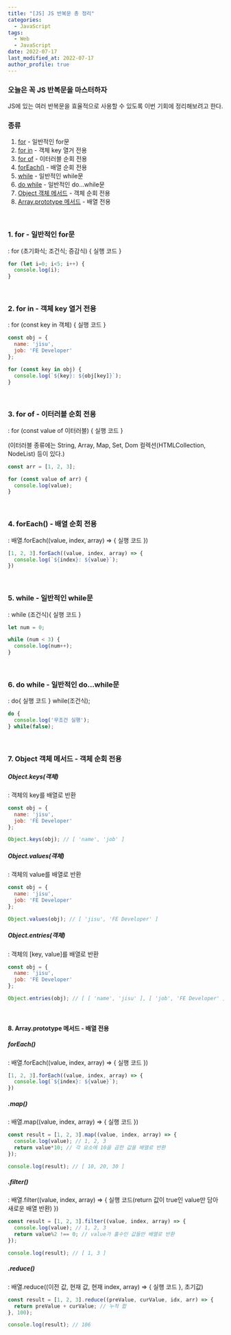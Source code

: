 ```yaml
---
title: "[JS] JS 반복문 총 정리"
categories:
  - JavaScript
tags:
  - Web
  - JavaScript
date: 2022-07-17
last_modified_at: 2022-07-17
author_profile: true
---
```


### 오늘은 꼭 JS 반복문을 마스터하자

JS에 있는 여러 반복문을 효율적으로 사용할 수 있도록 이번 기회에 정리해보려고 한다.


### 종류

1. [for](#1-for---일반적인-for문) - 일반적인 for문
2. [for in](#2-for-in---객체-key-열거-전용) - 객체 key 열거 전용
3. [for of](#3-for-of---이터러블-순회-전용) - 이터러블 순회 전용
4. [forEach()](#4-foreach---배열-순회-전용) - 배열 순회 전용
5. [while](#5-while---일반적인-while문) - 일반적인 while문
6. [do while](#6-do-while---일반적인-dowhile문) - 일반적인 do...while문
7. [Object 객체 메서드](#7-object-객체-메서드---객체-순회-전용) - 객체 순회 전용
8. [Array.prototype 메서드](#8-arrayprototype-메서드---배열-전용) - 배열 전용


<br />

### 1. for - 일반적인 for문

: for (초기화식; 조건식; 증감식) { 실행 코드 }

```js
for (let i=0; i<5; i++) {
  console.log(i);
}
```

<br />

### 2. for in - 객체 key 열거 전용

: for (const key in 객체) { 실행 코드 }

```js
const obj = {
  name: 'jisu',
  job: 'FE Developer'
};

for (const key in obj) {
  console.log(`${key}: ${obj[key]}`);
}
```

<br/>

### 3. for of - 이터러블 순회 전용  

: for (const value of 이터러블) { 실행 코드 }

(이터러블 종류에는 String, Array, Map, Set, Dom 컬렉션(HTMLCollection, NodeList) 등이 있다.)

```js
const arr = [1, 2, 3];

for (const value of arr) {
  console.log(value);
}
```

<br/>

### 4. forEach() - 배열 순회 전용

: 배열.forEach((value, index, array) => { 실행 코드 })


```js
[1, 2, 3].forEach((value, index, array) => {
  console.log(`${index}: ${value}`);
})
```

<br/>

### 5. while - 일반적인 while문

: while (조건식){ 실행 코드 }

```js
let num = 0;

while (num < 3) {
  console.log(num++);
}
```

<br />

### 6. do while - 일반적인 do...while문

: do{ 실행 코드 } while(조건식);

```js
do {
  console.log('무조건 실행');
} while(false);
```

<br/>

### 7. Object 객체 메서드 - 객체 순회 전용

##### Object.keys(객체)

: 객체의 key를 배열로 반환

```js
const obj = {
  name: 'jisu',
  job: 'FE Developer'
};

Object.keys(obj); // [ 'name', 'job' ]
```

##### Object.values(객체)

: 객체의 value를 배열로 반환


```js
const obj = {
  name: 'jisu',
  job: 'FE Developer'
};

Object.values(obj); // [ 'jisu', 'FE Developer' ]
```

##### Object.entries(객체)

: 객체의 [key, value]를 배열로 반환

```js
const obj = {
  name: 'jisu',
  job: 'FE Developer'
};

Object.entries(obj); // [ [ 'name', 'jisu' ], [ 'job', 'FE Developer' ] ]
```

<br/>

#### 8. Array.prototype 메서드 - 배열 전용

##### forEach()

: 배열.forEach((value, index, array) => { 실행 코드 })


```js
[1, 2, 3].forEach((value, index, array) => {
  console.log(`${index}: ${value}`);
})
```

##### .map()

: 배열.map((value, index, array) => { 실행 코드 })

```js
const result = [1, 2, 3].map((value, index, array) => {
  console.log(value); // 1, 2, 3
  return value*10; // 각 요소에 10을 곱한 값을 배열로 반환
});

console.log(result); // [ 10, 20, 30 ]
```

##### .filter()

: 배열.filter((value, index, array) => { 실행 코드(return 값이 true인 value만 담아 새로운 배열 반환) })

```js
const result = [1, 2, 3].filter((value, index, array) => {
  console.log(value); // 1, 2, 3
  return value%2 !== 0; // value가 홀수인 값들만 배열로 반환
});

console.log(result); // [ 1, 3 ]
```

##### .reduce()

: 배열.reduce((이전 값, 현재 값, 현재 index, array) => { 실행 코드 }, 초기값)

```js
const result = [1, 2, 3].reduce((preValue, curValue, idx, arr) => {
  return preValue + curValue; // 누적 합
}, 100);

console.log(result); // 106
```